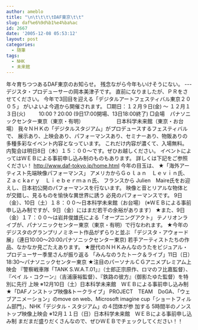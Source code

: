 ```yaml
---
author: ameblo
title: "\n\t\t\t\tDAF東京\t\t"
slug: daf%e6%9d%b1%e4%ba%ac
id: 2667
date: '2005-12-08 05:53:12'
layout: post
categories:
  - 随筆
tags:
  - NHK
  - 未来館
---
```


年々育ちつつあるDAF東京のお知らせ。 残念ながら今年もいけそうにない。 --- デジスタ・プロデューサーの岡本美津子です。 直前になりましたが、ＰＲをさせてください。 今年で3回目を迎える「デジタルアートフェスティバル東京２００５」 がいよいよ今週から開催されます。 □期日：１２月９日(金) ～ １２月１３日(火) 　　 10:00 ? 20:00 (9日17:00開場、13日18:00終了) □会場　パナソニックセンター東京（東京・有明） 　　　　　　日本科学未来館（東京・お台場） 我々ＮＨＫの「デジタルスタジアム」がプロデュースするフェスティバルで、 展示あり、上映会あり、パフォーマンスあり、セミナーあり、物販ありの 多種多彩なイベント内容となっています。 これだけ内容が濃くて、入場無料。 内覧会は明日8日（木）１５：００～です。ぜひお越しください。 イベントによってはＷＥＢによる事前申し込み制のものもあります。 詳しくは下記をご参照ください！ http://www.daf-tokyo.jp/home.html 今年の目玉は、 ★「海外アーティスト先端映像パフォーマンス」 アメリカからＧｏｌａｎ　Ｌｅｖｉｎ氏、Ｚａｃｋaｒｙ　Ｌｉｅｂｅｒｍａｎ氏、 フランスから Julien　Maire氏をお迎えし、日本初公開のパフォーマンスを行ないます。 映像と音とリアルな物体とが交錯し、見るものを愉快な異世界に誘う 必見のパフォーマンスです。 9日（金）、10日（土）１８：００～日本科学未来館（お台場） (※ＷＥＢによる事前申し込み制ですが、9日（金）にはまだ若干の余裕があります） ★また、9日（金）１７：００～は岩井俊雄氏による「オープニングアクト」 テノリオンライブが、パナソニックセンター東京（東京・有明）で行なわれます。 ★今年のデジスタのグランプリノミネート作品がずらりと並ぶ 「デジスタ・アウォード展」（連日10:00～20:00パナソニックセンター東京) 若手アーティストたちの作品、なかなか見ごたえあります。 ★歴代のＮＨＫみんなのうたをビジュアル・プロデューサー季里さんが振り返る 「みんなのうたトーク＆ライブ」11日（日）18:30～パナソニックセンター東京 ★注目のパーソナルＣＧアニメプレミアム上映会 『警察戦車隊「TANK S.W.A.T.01」』（士郎正宗原作、ロマのフ比嘉監督）、『ペイ ル・コクーン』（吉浦康裕監督）、『鉄路の彼方』（御影たゆた監督）を特別に先行 上映 ※12月10日（土）日本科学未来館　ＷＥＢによる事前申し込み制 ★「DAFノンストップ映像&トークライブ」 PROJECT　TEAM　DoGA、「ウェブアニメーション」のmove on web、Microsoft imagine cup「ショートフィルム部門」、NHK「デジタル・スタジアム」の４団体が参 加する 5時間半のノンストップ映像上映会 ※12月１１日（日）日本科学未来館　ＷＥＢによる事前申し込み制 まだまだ盛りだくさんなので、ぜひＷＥＢでチェックしてください！！